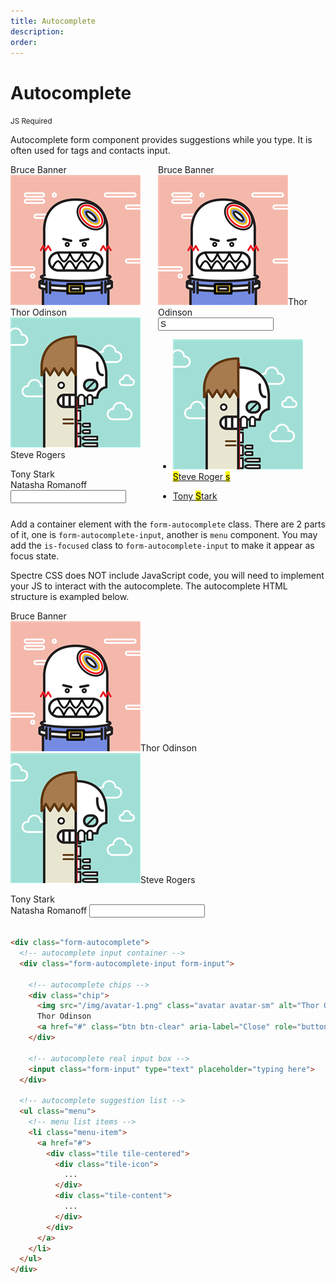 ```yaml
---
title: Autocomplete
description:
order: 
---
```


# Autocomplete

<small class="label label-secondary">JS Required</small>

Autocomplete form component provides suggestions while you type. It is often used for tags and contacts input.

<div class="vp-raw docs-demo columns">
  <div class="column col-9 col-xs-12">
    <div class="form-group">
      <div class="form-autocomplete">
        <div class="form-autocomplete-input form-input"><span class="chip">Bruce Banner</span>
          <div class="chip"><img class="avatar avatar-sm" src="/img/avatar-1.png" alt="Avatar">Thor Odinson</div>
          <div class="chip"><img class="avatar avatar-sm" src="/img/avatar-4.png" alt="Avatar">Steve Rogers</div>
          <div class="chip">
            <figure class="avatar avatar-sm" data-initial="TS" style="background-color: #5755d9;"></figure>Tony Stark
          </div><span class="chip active">Natasha Romanoff</span>
          <input class="form-input" type="text" placeholder="">
        </div>
      </div>
    </div>
  </div>
  <div class="column col-9 col-xs-12">
    <div class="form-group">
      <div class="form-autocomplete">
        <div class="form-autocomplete-input form-input is-focused"><span class="chip">Bruce Banner<a class="btn btn-clear" href="#" aria-label="Close" role="button"></a></span><span class="chip"><img class="avatar avatar-sm" src="/img/avatar-1.png" alt="Thor Odinson">Thor Odinson<a class="btn btn-clear" href="#" aria-label="Close" role="button"></a></span>
          <div class="has-icon-left">
            <input class="form-input" type="text" placeholder="" value="S"><i class="form-icon loading"></i>
          </div>
        </div>
        <ul class="menu">
          <li class="menu-item"><a href="#autocomplete">
            <div class="tile tile-centered">
              <div class="tile-icon"><img class="avatar avatar-sm" src="/img/avatar-4.png" alt="Steve Rogers"></div>
              <div class="tile-content">
                <mark>S</mark>teve Roger
                <mark>s</mark>
              </div>
            </div></a></li>
          <li class="menu-item"><a href="#autocomplete">
            <div class="tile tile-centered">
              <div class="tile-icon">
                <figure class="avatar avatar-sm" data-initial="TS" style="background-color: #5755d9;"></figure>
              </div>
              <div class="tile-content">Tony
                <mark>S</mark>tark
              </div>
            </div></a></li>
        </ul>
      </div>
    </div>
  </div>
</div>

Add a container element with the `form-autocomplete` class. There are 2 parts of it, one is `form-autocomplete-input`,
another is `menu` component. You may add the `is-focused` class to `form-autocomplete-input` to make it appear as focus
state.

Spectre CSS does NOT include JavaScript code, you will need to implement your JS to interact with the autocomplete. The
autocomplete HTML structure is exampled below.


<div class="vp-raw docs-demo columns">
  <div class="column col-9 col-xs-12">
    <div class="form-group">
      <div class="form-autocomplete autocomplete-oneline">
        <div class="form-autocomplete-input form-input"><span class="chip">Bruce Banner</span>
          <div class="chip"><img class="avatar avatar-sm" src="/img/avatar-1.png" alt="Avatar">Thor Odinson</div>
          <div class="chip"><img class="avatar avatar-sm" src="/img/avatar-4.png" alt="Avatar">Steve Rogers</div>
          <div class="chip">
            <figure class="avatar avatar-sm" data-initial="TS" style="background-color: #5755d9;"></figure>Tony Stark
          </div><span class="chip active">Natasha Romanoff</span>
          <input class="form-input" type="text" placeholder="">
        </div>
      </div>
    </div>
  </div>
</div>

```html

<div class="form-autocomplete">
  <!-- autocomplete input container -->
  <div class="form-autocomplete-input form-input">

    <!-- autocomplete chips -->
    <div class="chip">
      <img src="/img/avatar-1.png" class="avatar avatar-sm" alt="Thor Odinson">
      Thor Odinson
      <a href="#" class="btn btn-clear" aria-label="Close" role="button"></a>
    </div>

    <!-- autocomplete real input box -->
    <input class="form-input" type="text" placeholder="typing here">
  </div>

  <!-- autocomplete suggestion list -->
  <ul class="menu">
    <!-- menu list items -->
    <li class="menu-item">
      <a href="#">
        <div class="tile tile-centered">
          <div class="tile-icon">
            ...
          </div>
          <div class="tile-content">
            ...
          </div>
        </div>
      </a>
    </li>
  </ul>
</div>
```

<!-- @see https://github.com/spectre-org/spectre-docs/issues/17 -->
